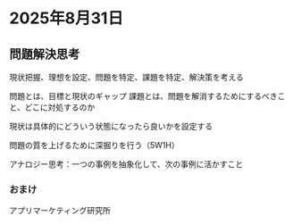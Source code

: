 # 2025年8月31日

## 問題解決思考

現状把握、理想を設定、問題を特定、課題を特定、解決策を考える

問題とは、目標と現状のギャップ
課題とは、問題を解消するためにするべきこと、どこに対処するのか

現状は具体的にどういう状態になったら良いかを設定する

問題の質を上げるために深掘りを行う（5W1H）

アナロジー思考：一つの事例を抽象化して、次の事例に活かすこと


### おまけ
アプリマーケティング研究所
